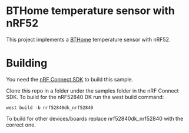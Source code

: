 # BTHome temperature sensor with nRF52

This project implements a [BTHome](https://bthome.io/) temperature sensor with nRF52.

# Building

You need the [nRF Connect SDK](https://developer.nordicsemi.com/nRF_Connect_SDK/doc/latest/nrf/index.html) to build this sample.

Clone this repo in a folder under the samples folder in the nRF Connect SDK.
To build for the nRF52840 DK run the west build command:

```shell
west build -b nrf52840dk_nrf52840
```

To build for other devices/boards replace nrf52840dk_nrf52840 with the correct one.